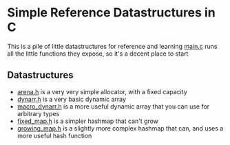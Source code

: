 # Simple Reference Datastructures in C

This is a pile of little datastructures for reference and learning
[main.c](main.c) runs all the little functions they expose, so it's a decent place to start

## Datastructures
- [arena.h](arena.h) is a very very simple allocator, with a fixed capacity
- [dynarr.h](dynarr.h) is a very basic dynamic array
- [macro_dynarr.h](macro_dynarr.h) is a more useful dynamic array that you can use for arbitrary types
- [fixed_map.h](fixed_map.h) is a simpler hashmap that can't grow
- [growing_map.h](growing_map.h) is a slightly more complex hashmap that can, and uses a more useful hash function
